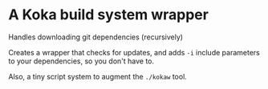 # A Koka build system wrapper

Handles downloading git dependencies (recursively)

Creates a wrapper that checks for updates, and adds `-i` include parameters to your dependencies, so you don't have to.

Also, a tiny script system to augment the `./kokaw` tool. 
